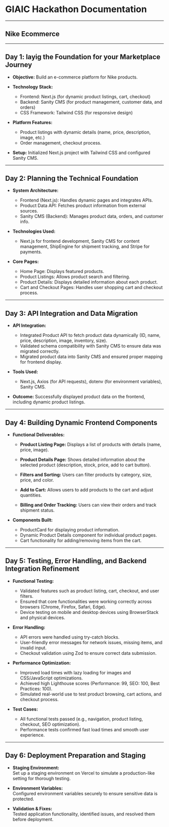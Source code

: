 # GIAIC Hackathon Documentation
---

## Nike Ecommerce

---

## Day 1: layig the Foundation for your Marketplace Journey

- **Objective:** Build an e-commerce platform for Nike products.

- **Technology Stack:**
  - Frontend: Next.js (for dynamic product listings, cart, checkout)
  - Backend: Sanity CMS (for product management, customer data, and orders)
  - CSS Framework: Tailwind CSS (for responsive design)

- **Platform Features:**
  - Product listings with dynamic details (name, price, description, image, etc.)
  - Order management, checkout process.

- **Setup:** Initialized Next.js project with Tailwind CSS and configured Sanity CMS.

---

## Day 2: Planning the Technical Foundation

- **System Architecture:**
  - Frontend (Next.js): Handles dynamic pages and integrates APIs.
  - Product Data API: Fetches product information from external sources.
  - Sanity CMS (Backend): Manages product data, orders, and customer info.


- **Technologies Used:**
  - Next.js for frontend development, Sanity CMS for content management, ShipEngine for shipment tracking, and Stripe for payments.

- **Core Pages:**
  - Home Page: Displays featured products.
  - Product Listings: Allows product search and filtering.
  - Product Details: Displays detailed information about each product.
  - Cart and Checkout Pages: Handles user shopping cart and checkout process.

---

## Day 3: API Integration and Data Migration

- **API Integration:**
  - Integrated Product API to fetch product data dynamically (ID, name, price, description, image, inventory, size).
  - Validated schema compatibility with Sanity CMS to ensure data was migrated correctly.
  - Migrated product data into Sanity CMS and ensured proper mapping for frontend display.

- **Tools Used:**
  - Next.js, Axios (for API requests), dotenv (for environment variables), Sanity CMS.

- **Outcome:** Successfully displayed product data on the frontend, including dynamic product listings.

---

## Day 4: Building Dynamic Frontend Components

- **Functional Deliverables:**
  - **Product Listing Page:** Displays a list of products with details (name, price, image).

  - **Product Details Page:** Shows detailed information about the selected product (description, stock, price, add to cart button).
  - **Filters and Sorting:** Users can filter products by category, size, price, and color.

  - **Add to Cart:** Allows users to add products to the cart and adjust quantities.

  - **Billing and Order Tracking:** Users can view their orders and track shipment status.

- **Components Built:**
  - ProductCard for displaying product information.
  - Dynamic Product Details component for individual product pages.
  - Cart functionality for adding/removing items from the cart.

---

## Day 5: Testing, Error Handling, and Backend Integration Refinement

- **Functional Testing:**
  - Validated features such as product listing, cart, checkout, and user filters.
  - Ensured that core functionalities were working correctly across browsers (Chrome, Firefox, Safari, Edge).
  - Device testing on mobile and desktop devices using BrowserStack and physical devices.

- **Error Handling:**
  - API errors were handled using try-catch blocks.
  - User-friendly error messages for network issues, missing items, and invalid input.
  - Checkout validation using Zod to ensure correct data submission.

- **Performance Optimization:**
  - Improved load times with lazy loading for images and CSS/JavaScript optimizations.
  - Achieved high Lighthouse scores (Performance: 99, SEO: 100, Best Practices: 100).
  - Simulated real-world use to test product browsing, cart actions, and checkout process.

- **Test Cases:**
  - All functional tests passed (e.g., navigation, product listing, checkout, SEO optimization).
  - Performance tests confirmed fast load times and smooth user experience.

---

## Day 6: Deployment Preparation and Staging

- **Staging Environment:**  
  Set up a staging environment on Vercel to simulate a production-like setting for thorough testing.  

- **Environment Variables:**  
  Configured environment variables securely to ensure sensitive data is protected.  

- **Validation & Fixes:**  
  Tested application functionality, identified issues, and resolved them before deployment.
